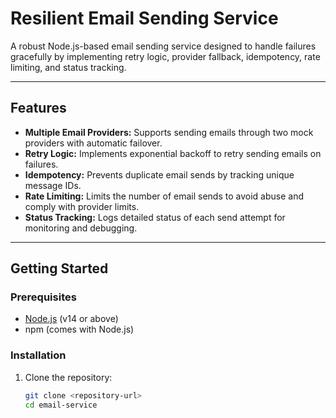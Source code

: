 # Resilient Email Sending Service

A robust Node.js-based email sending service designed to handle failures gracefully by implementing retry logic, provider fallback, idempotency, rate limiting, and status tracking.

---

## Features

- **Multiple Email Providers:** Supports sending emails through two mock providers with automatic failover.
- **Retry Logic:** Implements exponential backoff to retry sending emails on failures.
- **Idempotency:** Prevents duplicate email sends by tracking unique message IDs.
- **Rate Limiting:** Limits the number of email sends to avoid abuse and comply with provider limits.
- **Status Tracking:** Logs detailed status of each send attempt for monitoring and debugging.

---

## Getting Started

### Prerequisites

- [Node.js](https://nodejs.org/en/) (v14 or above)
- npm (comes with Node.js)

### Installation

1. Clone the repository:

   ```bash
   git clone <repository-url>
   cd email-service
